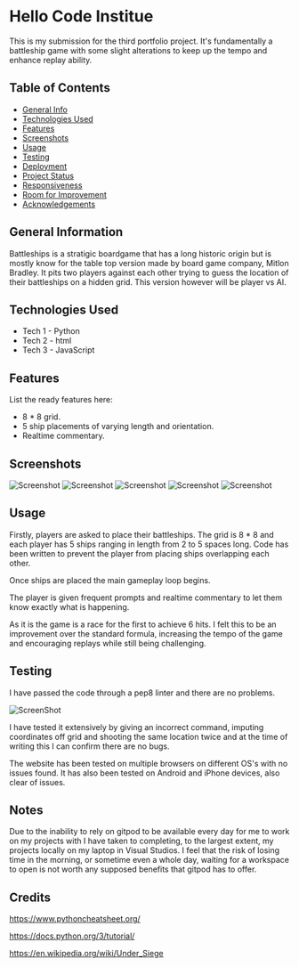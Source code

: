 # Hello Code Institue

This is my submission for the third portfolio project. It's fundamentally a battleship game with some slight alterations to keep up the tempo and enhance replay ability.

## Table of Contents
- [General Info](#general-information)
- [Technologies Used](#technologies-used)
- [Features](#features)
- [Screenshots](#screenshots)
- [Usage](#usage)
- [Testing](#testing)
- [Deployment](#deployment)
- [Project Status](#project-status)
- [Responsiveness](#project-status)
- [Room for Improvement](#room-for-improvement)
- [Acknowledgements](#acknowledgements)

## General Information
Battleships is a stratigic boardgame that has a long historic origin but is mostly know for the table top version made by board game company, Mitlon Bradley. It pits two players against each other trying to guess the location of their battleships on a hidden grid. This version however will be player vs AI.

## Technologies Used
- Tech 1 - Python
- Tech 2 - html
- Tech 3 - JavaScript

## Features
List the ready features here:
- 8 * 8 grid.
- 5 ship placements of varying length and orientation.
- Realtime commentary.


## Screenshots
![Screenshot](assets/BATTLESHIP-1.png) ![Screenshot](assets/BATTLESHIP-2.png) ![Screenshot](assets/BATTLESHIP-3.png) ![Screenshot](assets/BATTLESHIP-5.png) 
![Screenshot](assets/BATTLESHIP-CODE.png) 

## Usage

Firstly, players are asked to place their battleships. The grid is 8 * 8 and each player has 5 ships ranging in length from 2 to 5 spaces long. Code has been written to prevent the player from placing ships overlapping each other.

Once ships are placed the main gameplay loop begins.

The player is given frequent prompts and realtime commentary to let them know exactly what is happening.

As it is the game is a race for the first to achieve 6 hits. I felt this to be an improvement over the standard formula, increasing the tempo of the game and encouraging replays while still being challenging.

## Testing

I have passed the code through a pep8 linter and there are no problems.

![ScreenShot](assets/PEP8.png)

I have tested it extensively by giving an incorrect command, imputing coordinates off grid and shooting the same location twice and at the time of writing this I can confirm there are no bugs.

The website has been tested on multiple browsers on different OS's with no issues found.
It has also been tested on Android and iPhone devices, also clear of issues.

## Notes 
Due to the inability to rely on gitpod to be available every day for me to work on my projects with I have taken to completing, to the largest extent, my projects locally on my laptop in Visual Studios. I feel that the risk of losing time in the morning, or sometime even a whole day, waiting for a workspace to open is not worth any supposed benefits that gitpod has to offer.

## Credits
https://www.pythoncheatsheet.org/

https://docs.python.org/3/tutorial/

https://en.wikipedia.org/wiki/Under_Siege
